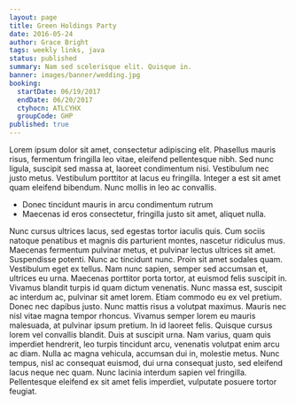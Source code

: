 ```yaml
---
layout: page
title: Green Holdings Party
date: 2016-05-24
author: Grace Bright
tags: weekly links, java
status: published
summary: Nam sed scelerisque elit. Quisque in.
banner: images/banner/wedding.jpg
booking:
  startDate: 06/19/2017
  endDate: 06/20/2017
  ctyhocn: ATLCYHX
  groupCode: GHP
published: true
---
```

Lorem ipsum dolor sit amet, consectetur adipiscing elit. Phasellus mauris risus, fermentum fringilla leo vitae, eleifend pellentesque nibh. Sed nunc ligula, suscipit sed massa at, laoreet condimentum nisi. Vestibulum nec justo metus. Vestibulum porttitor at lacus eu fringilla. Integer a est sit amet quam eleifend bibendum. Nunc mollis in leo ac convallis.

* Donec tincidunt mauris in arcu condimentum rutrum
* Maecenas id eros consectetur, fringilla justo sit amet, aliquet nulla.

Nunc cursus ultrices lacus, sed egestas tortor iaculis quis. Cum sociis natoque penatibus et magnis dis parturient montes, nascetur ridiculus mus. Maecenas fermentum pulvinar metus, et pulvinar lectus ultrices sit amet. Suspendisse potenti. Nunc ac tincidunt nunc. Proin sit amet sodales quam. Vestibulum eget ex tellus. Nam nunc sapien, semper sed accumsan et, ultrices eu urna. Maecenas porttitor porta tortor, at euismod felis suscipit in. Vivamus blandit turpis id quam dictum venenatis. Nunc massa est, suscipit ac interdum ac, pulvinar sit amet lorem. Etiam commodo eu ex vel pretium. Donec nec dapibus justo.
Nunc mattis risus a volutpat maximus. Mauris nec nisl vitae magna tempor rhoncus. Vivamus semper lorem eu mauris malesuada, at pulvinar ipsum pretium. In id laoreet felis. Quisque cursus lorem vel convallis blandit. Duis at suscipit urna. Nam varius, quam quis imperdiet hendrerit, leo turpis tincidunt arcu, venenatis volutpat enim arcu ac diam. Nulla ac magna vehicula, accumsan dui in, molestie metus. Nunc tempus, nisl ac consequat euismod, dui urna consequat justo, sed eleifend lacus neque nec quam. Nunc lacinia interdum sapien vel fringilla. Pellentesque eleifend ex sit amet felis imperdiet, vulputate posuere tortor feugiat.
